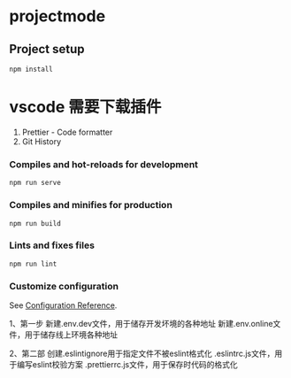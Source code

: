 # projectmode

## Project setup
```
npm install
```

# vscode 需要下载插件

1. Prettier - Code formatter
2. Git History

### Compiles and hot-reloads for development
```
npm run serve
```

### Compiles and minifies for production
```
npm run build
```

### Lints and fixes files
```
npm run lint
```

### Customize configuration
See [Configuration Reference](https://cli.vuejs.org/config/).

1、第一步
  新建.env.dev文件，用于储存开发坏境的各种地址
  新建.env.online文件，用于储存线上环境各种地址

2、第二部
  创建.eslintignore用于指定文件不被eslint格式化
  .eslintrc.js文件，用于编写eslint校验方案
  .prettierrc.js文件，用于保存时代码的格式化